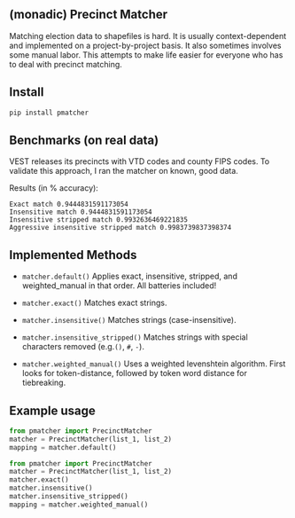 ## (monadic) Precinct Matcher
Matching election data to shapefiles is hard.
It is usually context-dependent and implemented on a project-by-project basis.
It also sometimes involves some manual labor.
This attempts to make life easier for everyone who has to deal with precinct matching.

## Install

``` bash
pip install pmatcher
```
## Benchmarks (on real data)
VEST releases its precincts with VTD codes and county FIPS codes.
To validate this approach, I ran the matcher on known, good data.

Results (in % accuracy):
``` 
Exact match 0.9444831591173054
Insensitive match 0.9444831591173054
Insensitive stripped match 0.9932636469221835
Aggressive insensitive stripped match 0.9983739837398374
```

## Implemented Methods
- `matcher.default()`
Applies exact, insensitive, stripped, and weighted_manual in that order.
All batteries included!

- `matcher.exact()`
Matches exact strings.

- `matcher.insensitive()`
Matches strings (case-insensitive).

- `matcher.insensitive_stripped()`
Matches strings with special characters removed (e.g.`()`, `#`, `-`).

- `matcher.weighted_manual()`
Uses a weighted levenshtein algorithm.
First looks for token-distance, followed by token word distance for tiebreaking.

## Example usage

``` python
from pmatcher import PrecinctMatcher
matcher = PrecinctMatcher(list_1, list_2)
mapping = matcher.default()
```

``` python
from pmatcher import PrecinctMatcher
matcher = PrecinctMatcher(list_1, list_2)
matcher.exact()
matcher.insensitive()
matcher.insensitive_stripped()
mapping = matcher.weighted_manual()
```

